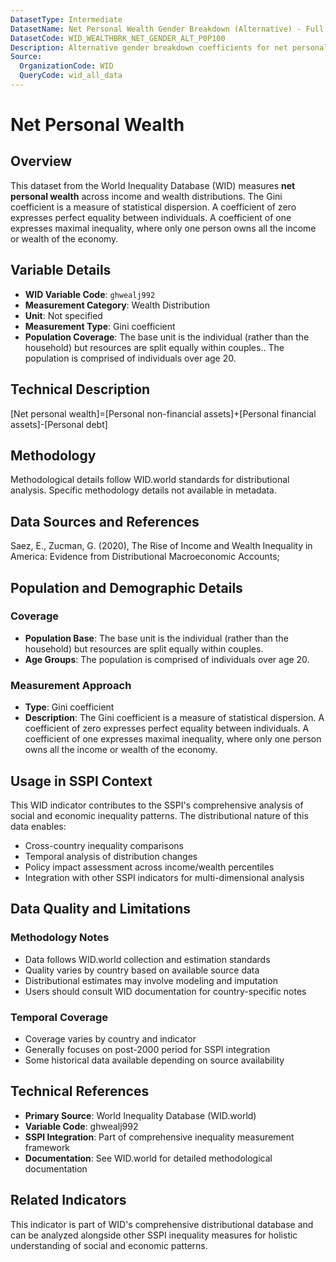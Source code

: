 ```yaml
---
DatasetType: Intermediate
DatasetName: Net Personal Wealth Gender Breakdown (Alternative) - Full Population
DatasetCode: WID_WEALTHBRK_NET_GENDER_ALT_P0P100
Description: Alternative gender breakdown coefficients for net personal wealth distribution. Uses beta coefficients (inverted Pareto-Lorenz coefficient) to analyze gender differences in wealth distribution using an alternative methodology. Net personal wealth is the total value of non-financial and financial assets (housing, land, deposits, bonds, equities, etc.) held by households, minus their debts.
Source:
  OrganizationCode: WID
  QueryCode: wid_all_data
---
```

# Net Personal Wealth

## Overview

This dataset from the World Inequality Database (WID) measures **net personal wealth** across income and wealth distributions. The Gini coefficient is a measure of statistical dispersion. A coefficient of zero expresses perfect equality between individuals. A coefficient of one expresses maximal inequality, where only one person owns all the income or wealth of the economy.

## Variable Details

- **WID Variable Code**: `ghwealj992`
- **Measurement Category**: Wealth Distribution
- **Unit**: Not specified
- **Measurement Type**: Gini coefficient
- **Population Coverage**: The base unit is the individual (rather than the household) but resources are split equally within couples.. The population is comprised of individuals over age 20.

## Technical Description

[Net personal wealth]=[Personal non-financial assets]+[Personal financial assets]-[Personal debt]

## Methodology

Methodological details follow WID.world standards for distributional analysis. Specific methodology details not available in metadata.

## Data Sources and References

Saez, E., Zucman, G. (2020), The Rise of Income and Wealth Inequality in America: Evidence from Distributional Macroeconomic Accounts;

## Population and Demographic Details

### Coverage
- **Population Base**: The base unit is the individual (rather than the household) but resources are split equally within couples.
- **Age Groups**: The population is comprised of individuals over age 20.

### Measurement Approach
- **Type**: Gini coefficient
- **Description**: The Gini coefficient is a measure of statistical dispersion. A coefficient of zero expresses perfect equality between individuals. A coefficient of one expresses maximal inequality, where only one person owns all the income or wealth of the economy.

## Usage in SSPI Context

This WID indicator contributes to the SSPI's comprehensive analysis of social and economic inequality patterns. The distributional nature of this data enables:

- Cross-country inequality comparisons
- Temporal analysis of distribution changes
- Policy impact assessment across income/wealth percentiles
- Integration with other SSPI indicators for multi-dimensional analysis

## Data Quality and Limitations

### Methodology Notes
- Data follows WID.world collection and estimation standards
- Quality varies by country based on available source data
- Distributional estimates may involve modeling and imputation
- Users should consult WID documentation for country-specific notes

### Temporal Coverage
- Coverage varies by country and indicator
- Generally focuses on post-2000 period for SSPI integration
- Some historical data available depending on source availability

## Technical References

- **Primary Source**: World Inequality Database (WID.world)
- **Variable Code**: ghwealj992
- **SSPI Integration**: Part of comprehensive inequality measurement framework
- **Documentation**: See WID.world for detailed methodological documentation

## Related Indicators

This indicator is part of WID's comprehensive distributional database and can be analyzed alongside other SSPI inequality measures for holistic understanding of social and economic patterns.